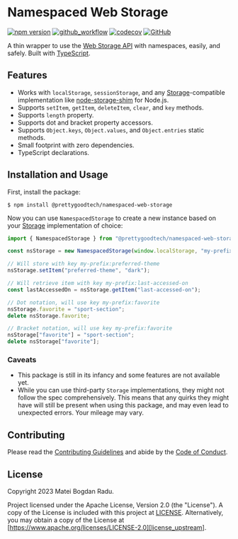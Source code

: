 # Namespaced Web Storage
[![npm version][badge_npm_version]][badge_npm_version_url]
[![github_workflow][badge_build]][badge_build_url]
[![codecov][badge_codecov]][badge_codecov_url]
[![GitHub][badge_license]][license_local]

A thin wrapper to use the [Web Storage API][mdn_web_storage] with namespaces,
easily, and safely. Built with [TypeScript][typescript].

## Features
- Works with `localStorage`, `sessionStorage`, and any
[Storage][mdn_storage_interface]-compatible implementation like [node-storage-shim][node_storage_shim]
for Node.js.
- Supports `setItem`, `getItem`, `deleteItem`, `clear`, and `key` methods.
- Supports `length` property.
- Supports dot and bracket property accessors.
- Supports `Object.keys`, `Object.values`, and `Object.entries` static methods.
- Small footprint with zero dependencies.
- TypeScript declarations.

## Installation and Usage
First, install the package:

```shell
$ npm install @prettygoodtech/namespaced-web-storage
```

Now you can use `NamespacedStorage` to create a new instance based on your
[Storage][mdn_storage_interface] implementation of choice:

```javascript
import { NamespacedStorage } from "@prettygoodtech/namespaced-web-storage";

const nsStorage = new NamespacedStorage(window.localStorage, "my-prefix");

// Will store with key my-prefix:preferred-theme
nsStorage.setItem("preferred-theme", "dark");

// Will retrieve item with key my-prefix:last-accessed-on
const lastAccessedOn = nsStorage.getItem("last-accessed-on");

// Dot notation, will use key my-prefix:favorite
nsStorage.favorite = "sport-section"; 
delete nsStorage.favorite;

// Bracket notation, will use key my-prefix:favorite
nsStorage["favorite"] = "sport-section";
delete nsStorage["favorite"];
```

### Caveats
- This package is still in its infancy and some features are not available yet.
- While you can use third-party `Storage` implementations, they might not follow
the spec comprehensively. This means that any quirks they might have will still
be present when using this package, and may even lead to unexpected errors.
Your mileage may vary.

## Contributing
Please read the [Contributing Guidelines][contributing] and abide by the [Code of Conduct][code_of_conduct].

## License
Copyright 2023 Matei Bogdan Radu.

Project licensed under the Apache License, Version 2.0 (the "License"). A copy
of the License is included with this project at [LICENSE][license_local].
Alternatively, you may obtain a copy of the License at [https://www.apache.org/licenses/LICENSE-2.0][license_upstream].

[mdn_web_storage]: https://developer.mozilla.org/en-US/docs/Web/API/Web_Storage_API
[mdn_storage_interface]: https://developer.mozilla.org/en-US/docs/Web/API/Storage
[typescript]: https://www.typescriptlang.org/
[node_storage_shim]: https://github.com/mnahkies/node-storage-shim
[code_of_conduct]: CODE_OF_CONDUCT.md
[contributing]: CONTRIBUTING.md
[license_local]: LICENSE
[license_upstream]: https://www.apache.org/licenses/LICENSE-2.0
[badge_npm_version]: https://img.shields.io/npm/v/@prettygoodtech/namespaced-web-storage/latest?label=npm%20package&style=flat-square
[badge_npm_version_url]: https://www.npmjs.com/package/@prettygoodtech/namespaced-web-storage
[badge_build]: https://img.shields.io/github/actions/workflow/status/prettygoodtech/namespaced-web-storage/pr-checks.yml?branch=main&style=flat-square
[badge_build_url]: https://github.com/prettygoodtech/namespaced-web-storage/actions/workflows/pr-checks.yml?query=branch%3Amain
[badge_codecov]: https://img.shields.io/codecov/c/github/prettygoodtech/namespaced-web-storage/main?token=HFVS0CAE3G&style=flat-square
[badge_codecov_url]: https://codecov.io/gh/prettygoodtech/namespaced-web-storage
[badge_license]: https://img.shields.io/github/license/prettygoodtech/namespaced-web-storage?color=blue&style=flat-square
